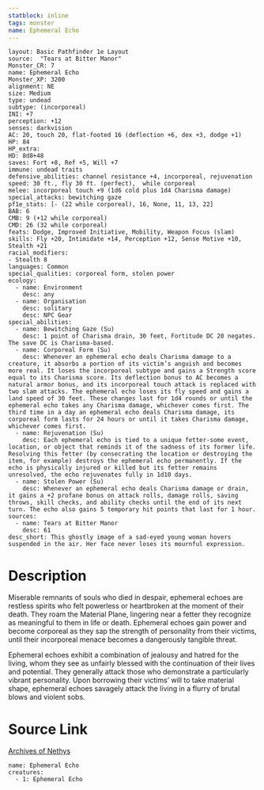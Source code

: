 ```yaml
---
statblock: inline
tags: monster
name: Ephemeral Echo
---
```

```statblock
layout: Basic Pathfinder 1e Layout
source:  "Tears at Bitter Manor"
Monster_CR: 7
name: Ephemeral Echo
Monster_XP: 3200
alignment: NE
size: Medium
type: undead
subtype: (incorporeal)
INI: +7
perception: +12
senses: darkvision
AC: 20, touch 20, flat-footed 16 (deflection +6, dex +3, dodge +1)
HP: 84
HP_extra: 
HD: 8d8+48
saves: Fort +8, Ref +5, Will +7
immune: undead traits
defensive_abilities: channel resistance +4, incorporeal, rejuvenation
speed: 30 ft., fly 30 ft. (perfect),  while corporeal
melee: incorporeal touch +9 (1d6 cold plus 1d4 Charisma damage)
special_attacks: bewitching gaze
pf1e_stats: [- (22 while corporeal), 16, None, 11, 13, 22]
BAB: 6
CMB: 9 (+12 while corporeal)
CMD: 26 (32 while corporeal)
feats: Dodge, Improved Initiative, Mobility, Weapon Focus (slam)
skills: Fly +20, Intimidate +14, Perception +12, Sense Motive +10, Stealth +21
racial_modifiers:
- Stealth 8
languages: Common
special_qualities: corporeal form, stolen power
ecology:
  - name: Environment
    desc: any
  - name: Organisation
    desc: solitary
    desc: NPC Gear
special_abilities:
  - name: Bewitching Gaze (Su)
    desc: 1 point of Charisma drain, 30 feet, Fortitude DC 20 negates. The save DC is Charisma-based.
  - name: Corporeal Form (Su)
    desc: Whenever an ephemeral echo deals Charisma damage to a creature, it absorbs a portion of its victim’s anguish and becomes more real. It loses the incorporeal subtype and gains a Strength score equal to its Charisma score. Its deflection bonus to AC becomes a natural armor bonus, and its incorporeal touch attack is replaced with two slam attacks. The ephemeral echo loses its fly speed and gains a land speed of 30 feet. These changes last for 1d4 rounds or until the ephemeral echo takes any Charisma damage, whichever comes first. The third time in a day an ephemeral echo deals Charisma damage, its corporeal form lasts for 24 hours or until it takes Charisma damage, whichever comes first.
  - name: Rejuvenation (Su)
    desc: Each ephemeral echo is tied to a unique fetter-some event, location, or object that reminds it of the sadness of its former life. Resolving this fetter (by consecrating the location or destroying the item, for example) destroys the ephemeral echo permanently. If the echo is physically injured or killed but its fetter remains unresolved, the echo rejuvenates fully in 1d10 days.
  - name: Stolen Power (Su)
    desc: Whenever an ephemeral echo deals Charisma damage or drain, it gains a +2 profane bonus on attack rolls, damage rolls, saving throws, skill checks, and ability checks until the end of its next turn. The echo also gains 5 temporary hit points that last for 1 hour.
sources:
  - name: Tears at Bitter Manor
    desc: 61
desc_short: This ghostly image of a sad-eyed young woman hovers suspended in the air. Her face never loses its mournful expression.
```
# Description
Miserable remnants of souls who died in despair, ephemeral echoes are restless spirits who felt powerless or heartbroken at the moment of their death. They roam the Material Plane, lingering near a fetter they recognize as meaningful to them in life or death. Ephemeral echoes gain power and become corporeal as they sap the strength of personality from their victims, until their incorporeal menace becomes a dangerously tangible threat.

Ephemeral echoes exhibit a combination of jealousy and hatred for the living, whom they see as unfairly blessed with the continuation of their lives and potential. They generally attack those who demonstrate a particularly vibrant personality. Upon borrowing their victims’ will to take material shape, ephemeral echoes savagely attack the living in a flurry of brutal blows and violent sobs.
# Source Link
[Archives of Nethys](https://aonprd.com/MonsterDisplay.aspx?ItemName=Ephemeral%20Echo)
```encounter-table
name: Ephemeral Echo
creatures:
  - 1: Ephemeral Echo
```
